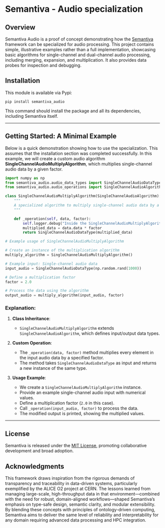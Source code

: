 # Semantiva - Audio specialization

## Overview
Semantiva Audio is a proof of concept demonstrating how the [Semantiva](https://docs.semantiva.org/) framework can be specialized for audio processing. This project contains simple, illustrative examples rather than a full implementation, showcasing basic algorithms for single-channel and dual-channel audio processing, including merging, expansion, and multiplication. It also provides data probes for inspection and debugging.


## Installation

This module is available via Pypi:

`pip install semantiva_audio`

This command should install the package and all its dependencies, including Semantiva itself.

---

## Getting Started: A Minimal Example

Below is a quick demonstration showing how to use the specialization.  This assumes that the installation section was completed successfully.  In this example, we will create a custom audio algorithm **SingleChannelAudioMultiplyAlgorithm**,   which multiplies single-channel audio data by a given factor.

```python
import numpy as np
from semantiva_audio.audio_data_types import SingleChannelAudioDataType
from semantiva_audio.audio_operations import SingleChannelAudioAlgorithm

class SingleChannelAudioMultiplyAlgorithm(SingleChannelAudioAlgorithm):
    """
    A specialized algorithm to multiply single-channel audio data by a given factor.
    """

    def _operation(self, data, factor):
        self.logger.debug("Inside the SingleChannelAudioMultiplyAlgorithm")
        multiplied_data = data.data * factor
        return SingleChannelAudioDataType(multiplied_data)

# Example usage of SingleChannelAudioMultiplyAlgorithm

# Create an instance of the multiplication algorithm
multiply_algorithm = SingleChannelAudioMultiplyAlgorithm()

# Example input: Single-channel audio data
input_audio = SingleChannelAudioDataType(np.random.rand(1000))

# Define a multiplication factor
factor = 2.0

# Process the data using the algorithm
output_audio = multiply_algorithm(input_audio, factor)

```

### Explanation:

1. **Class Inheritance**:
   - `SingleChannelAudioMultiplyAlgorithm` extends `SingleChannelAudioAlgorithm`, which defines input/output data types.

2. **Custom Operation**:
   - The `_operation(data, factor)` method multiplies every element in the input audio data by a specified factor.
   - The method takes `SingleChannelAudioDataType` as input and returns a new instance of the same type.

3. **Usage Example**:
   - We create a `SingleChannelAudioMultiplyAlgorithm` instance.
   - Provide an example single-channel audio input with numerical values.
   - Define a multiplication factor (`2.0` in this case).
   - Call `_operation(input_audio, factor)` to process the data.
   - The modified output is printed, showing the multiplied values.

---
## License

Semantiva is released under the [MIT License](./LICENSE), promoting collaborative development and broad adoption.


## Acknowledgments

This framework draws inspiration from the rigorous demands of transparency and traceability in data-driven systems, particularly exemplified by the ALICE O2 project at CERN. The lessons learned from managing large-scale, high-throughput data in that environment—combined with the need for robust, domain-aligned workflows—shaped Semantiva’s emphasis on type-safe design, semantic clarity, and modular extensibility. By blending these concepts with principles of ontology-driven computing, Semantiva aims to deliver the same level of reliability and interpretability for any domain requiring advanced data processing and HPC integration.
